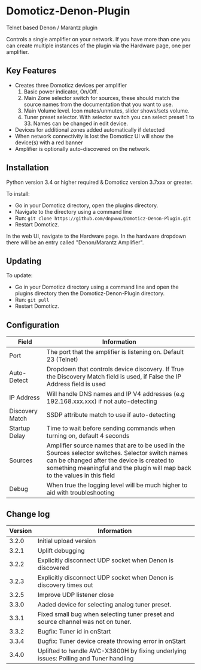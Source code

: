 # Domoticz-Denon-Plugin
Telnet based Denon / Marantz plugin

Controls a single amplifier on your network.  If you have more than one you can create multiple instances of the plugin via the Hardware page, one per amplifier.

## Key Features

* Creates three Domoticz devices per amplifier
  1. Basic power indicator, On/Off.
  2. Main Zone selector switch for sources, these should match the source names from the documentation that you want to use.
  3. Main Volume level.  Icon mutes/unmutes, slider shows/sets volume.
  4. Tuner preset selector. With selector switch you can select preset 1 to 33. Names can be changed in edit device.
* Devices for additional zones added automatically if detected
* When network connectivity is lost the Domoticz UI will show the device(s) with a red banner
* Amplifier is optionally auto-discovered on the network.

## Installation

Python version 3.4 or higher required & Domoticz version 3.7xxx or greater.

To install:
* Go in your Domoticz directory, open the plugins directory.
* Navigate to the directory using a command line
* Run: ```git clone https://github.com/dnpwwo/Domoticz-Denon-Plugin.git```
* Restart Domoticz.

In the web UI, navigate to the Hardware page.  In the hardware dropdown there will be an entry called "Denon/Marantz Amplifier".

## Updating

To update:
* Go in your Domoticz directory using a command line and open the plugins directory then the Domoticz-Denon-Plugin directory.
* Run: ```git pull```
* Restart Domoticz.

## Configuration

| Field | Information|
| ----- | ---------- |
| Port | The port that the amplifier is listening on. Default 23 (Telnet) |
| Auto-Detect| Dropdown that controls device discovery. If True the Discovery Match field is used, if False the IP Address field is used |
| IP Address | Will handle DNS names and IP V4 addresses (e.g 192.168.xxx.xxx) if not auto-detecting |
| Discovery Match | SSDP attribute match to use if auto-detecting |
| Startup Delay | Time to wait before sending commands when turning on, default 4 seconds|
| Sources | Amplifier source names that are to be used in the Sources selector switches. Selector switch names can be changed after the device is created to something meaningful and the plugin will map back to the values in this field |
| Debug | When true the logging level will be much higher to aid with troubleshooting |

## Change log

| Version | Information|
| ----- | ---------- |
| 3.2.0 | Initial upload version |
| 3.2.1 | Uplift debugging |
| 3.2.2 | Explicitly disconnect UDP socket when Denon is discovered |
| 3.2.3 | Explicitly disconnect UDP socket when Denon is discovery times out |
| 3.2.5 | Improve UDP listener close |
| 3.3.0 | Aaded device for selecting analog tuner preset. |
| 3.3.1 | Fixed small bug when selecting tuner preset and source channel was not on tuner. |
| 3.3.2 | Bugfix: Tuner id in onStart |
| 3.3.4 | Bugfix: Tuner device create throwing error in onStart |
| 3.4.0 | Uplifted to handle AVC-X3800H by fixing underlying issues:  Polling and Tuner handling
